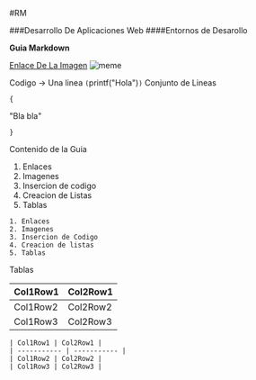 #RM

###Desarrollo De Aplicaciones Web
####Entornos de Desarollo

**Guia Markdown**

[Enlace De La Imagen](https://static.wikia.nocookie.net/valorant/images/f/fe/Just_Business_Spray.png/revision/latest/scale-to-width-down/512?cb=20210927173058)
![meme](https://static.wikia.nocookie.net/valorant/images/f/fe/Just_Business_Spray.png/revision/latest/scale-to-width-down/512?cb=20210927173058)


Codigo -> Una linea
`(`printf("Hola")`)`
Conjunto de Lineas
```
{
```
"Bla bla"
```
}
```

Contenido de la Guia

1. Enlaces
2. Imagenes
3. Insercion de codigo
4. Creacion de Listas
5. Tablas
```
1. Enlaces
2. Imagenes
3. Insercion de Codigo
4. Creacion de listas
5. Tablas
```
Tablas

| Col1Row1 | Col2Row1 |
| ----------- | ----------- |
| Col1Row2 | Col2Row2 |
| Col1Row3 | Col2Row3 |

```
| Col1Row1 | Col2Row1 |
| ----------- | ----------- |
| Col1Row2 | Col2Row2 |
| Col1Row3 | Col2Row3 |

```

